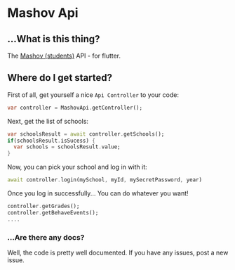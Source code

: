# Mashov Api

## ...What is this thing?

The [Mashov (students)](https://www.mashov.info/) API - for flutter.

## Where do I get started?
First of all, get yourself a nice `Api Controller` to your code:
```dart
var controller = MashovApi.getController();
```
Next, get the list of schools:
```dart
var schoolsResult = await controller.getSchools();
if(schoolsResult.isSucess) {
  var schools = schoolsResult.value;
}
```
Now, you can pick your school and log in with it:
```dart
await controller.login(mySchool, myId, mySecretPassword, year)
```
Once you log in successfully...
You can do whatever you want!
```dart
controller.getGrades();
controller.getBehaveEvents();
....
```
### ...Are there any docs?
Well, the code is pretty well documented. If you have any issues, post a new issue.

